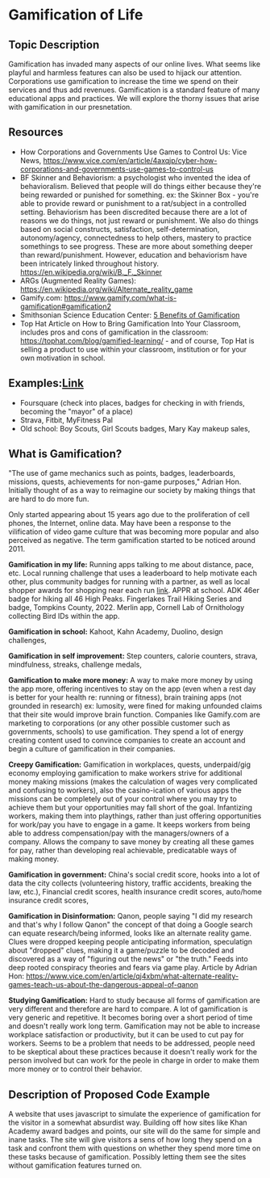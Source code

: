 # Gamification of Life

## Topic Description
Gamification has invaded many aspects of our online lives.  What seems like playful and harmless features can also be used to hijack our attention. Corporations use gamification to increase the time we spend on their services and thus add revenues. Gamification is a standard feature of many educational apps and practices.  We will explore the thorny issues that arise with gamification in our presnetation. 

## Resources
- How Corporations and Governments Use Games to Control Us: Vice News, https://www.vice.com/en/article/4axqjp/cyber-how-corporations-and-governments-use-games-to-control-us
- BF Skinner and Behaviorism: a psychologist who invented the idea of behavioralism.  Believed that people will do things either because they're being rewarded or punished for something.  ex: the Skinner Box - you're able to provide reward or punishment to a rat/subject in a controlled setting.  Behaviorism has been discredited because there are a lot of reasons we do things, not just reward or punishment.  We also do things based on social constructs, satisfaction, self-determination, autonomy/agency, connectedness to help others, mastery to practice somethings to see progress.  These are more about something deeper than reward/punishment. However, education and behaviorism have been intricately linked throughout history.  https://en.wikipedia.org/wiki/B._F._Skinner  
- ARGs (Augmented Reality Games): https://en.wikipedia.org/wiki/Alternate_reality_game
- Gamify.com: https://www.gamify.com/what-is-gamification#gamification2
- Smithsonian Science Education Center:  [5 Benefits of Gamification](https://ssec.si.edu/stemvisions-blog/5-benefits-gamification)
- Top Hat Article on How to Bring Gamification Into Your Classroom, includes pros and cons of gamification in the classroom: https://tophat.com/blog/gamified-learning/  - and of course, Top Hat is selling a product to use within your classroom, institution or for your own motivation in school. 

## Examples:[Link](https://www.gamify.com/gamification-blog/examples-of-gamification-with-dr-zachary-fitz-walter?hsLang=en-au)
- Foursquare (check into places, badges for checking in with friends, becoming the "mayor" of a place)
- Strava, Fitbit, MyFitness Pal
- Old school: Boy Scouts, Girl Scouts badges, Mary Kay makeup sales, 

## What is Gamification? 
"The use of game mechanics such as points, badges, leaderboards, missions, quests, achievements for non-game purposes," Adrian Hon.  Initially thought of as a way to reimagine our society by making things that are hard to do more fun. 

Only started appearing about 15 years ago due to the proliferation of cell phones, the Internet, online data. May have been a response to the vilification of video game culture that was becoming more popular and also perceived as negative. The term gamification started to be noticed around 2011.

**Gamification in my life:**  Running apps talking to me about distance, pace, etc.   Local running challenge that uses a leaderboard to help motivate each other, plus community badges for running with a partner, as well as local shopper awards for shopping near each run [link](https://fingerlakesrunners.org/challenge/). APPR at school.  ADK 46er badge for hiking all 46 High Peaks.  Fingerlakes Trail Hiking Series and badge, Tompkins County, 2022. Merlin app, Cornell Lab of Ornithology collecting Bird IDs within the app.  

**Gamification in school:** Kahoot, Kahn Academy, Duolino, design challenges, 

**Gamification in self improvement:** Step counters, calorie counters, strava, mindfulness, streaks, challenge medals, 

**Gamification to make more money:** A way to make more money by using the app more, offering incentives to stay on the app (even when a rest day is better for your health re: running or fitness), brain training apps (not grounded in research) ex: lumosity, were fined for making unfounded claims that their site would improve brain function.  Companies like Gamify.com are marketing to corporations (or any other possible customer such as governments, schools) to use gamification.  They spend a lot of energy creating content used to convince companies to create an account and begin a culture of gamification in their companies. 

**Creepy Gamification:** Gamification in workplaces, quests, underpaid/gig economy employing gamification to make workers strive for additional money making missions (makes the calculation of wages very complicated and confusing to workers), also the casino-ication of various apps the missions can be completely out of your control where you may try to achieve them but your opportunities may fall short of the goal.  Infantizing workers, making them into playthings, rather than just offering opportunities for work/pay you have to engage in a game.  It keeps workers from being able to address compensation/pay with the managers/owners of a company. Allows the company to save money by creating all these games for pay, rather than developing real achievable, predicatable ways of making money.  

**Gamification in government:** China's social credit score, hooks into a lot of data the city collects (volunteering history, traffic accidents, breaking the law, etc.), Financial credit scores, health insurance credit scores, auto/home insurance credit scores, 

**Gamification in Disinformation:** Qanon, people saying "I did my research and that's why I follow Qanon"  the concept of that doing a Google search can equate research/being informed, looks like an alternate reality game.  Clues were dropped keeping people anticipating information, speculatign about "dropped" clues, making it a game/puzzle to be decoded and discovered as a way of "figuring out the news" or "the truth."  Feeds into deep rooted conspiracy theories and fears via game play. Article by Adrian Hon: https://www.vice.com/en/article/qj4xbm/what-alternate-reality-games-teach-us-about-the-dangerous-appeal-of-qanon

**Studying Gamification:** Hard to study because all forms of gamification are very different and therefore are hard to compare.  A lot of gamification is very generic and repetitive.  It becomes boring over a short period of time and doesn't really work long term. Gamification may not be able to increase workplace satisfaction or productivity, but it can be used to cut pay for workers. Seems to be a problem that needs to be addressed, people need to be skeptical about these practices because it doesn't really work for the person involved but can work for the peole in charge in order to make them more money or to control their behavior.

## Description of Proposed Code Example
A website that uses javascript to simulate the experience of gamification for the visitor in a somewhat absurdist way.  Building off how sites like Khan Academy award badges and points, our site will do the same for simple and inane tasks. The site will give visitors a sens of how long they spend on a task and confront them with  questions on whether they spend more time on these tasks because of gamification.  Possibly letting them see the sites without gamification features turned on. 
